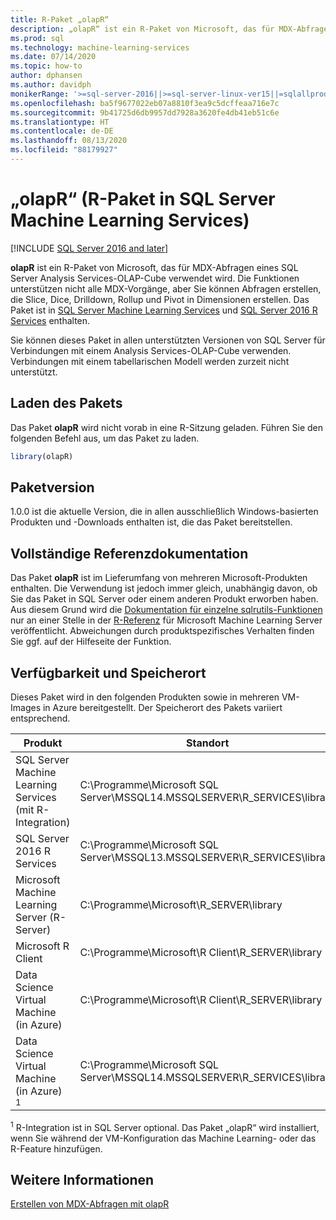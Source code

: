 ```yaml
---
title: R-Paket „olapR“
description: „olapR“ ist ein R-Paket von Microsoft, das für MDX-Abfragen eines SQL Server Analysis Services-OLAP-Cube verwendet wird. Die Funktionen unterstützen nicht alle MDX-Vorgänge, aber Sie können Abfragen erstellen, die Slice, Dice, Drilldown, Rollup und Pivot in Dimensionen erstellen. Das Paket ist in SQL Server Machine Learning Services und SQL Server 2016 R Services enthalten.
ms.prod: sql
ms.technology: machine-learning-services
ms.date: 07/14/2020
ms.topic: how-to
author: dphansen
ms.author: davidph
monikerRange: '>=sql-server-2016||>=sql-server-linux-ver15||=sqlallproducts-allversions'
ms.openlocfilehash: ba5f9677022eb07a8810f3ea9c5dcffeaa716e7c
ms.sourcegitcommit: 9b41725d6db9957dd7928a3620fe4db41eb51c6e
ms.translationtype: HT
ms.contentlocale: de-DE
ms.lasthandoff: 08/13/2020
ms.locfileid: "88179927"
---
```

# <a name="olapr-r-package-in-sql-server-machine-learning-services"></a>„olapR“ (R-Paket in SQL Server Machine Learning Services)
[!INCLUDE [SQL Server 2016 and later](../../includes/applies-to-version/sqlserver2016.md)]

**olapR** ist ein R-Paket von Microsoft, das für MDX-Abfragen eines SQL Server Analysis Services-OLAP-Cube verwendet wird. Die Funktionen unterstützen nicht alle MDX-Vorgänge, aber Sie können Abfragen erstellen, die Slice, Dice, Drilldown, Rollup und Pivot in Dimensionen erstellen. Das Paket ist in [SQL Server Machine Learning Services](../sql-server-machine-learning-services.md) und [SQL Server 2016 R Services](sql-server-r-services.md) enthalten.

Sie können dieses Paket in allen unterstützten Versionen von SQL Server für Verbindungen mit einem Analysis Services-OLAP-Cube verwenden. Verbindungen mit einem tabellarischen Modell werden zurzeit nicht unterstützt.

## <a name="load-package"></a>Laden des Pakets

Das Paket **olapR** wird nicht vorab in eine R-Sitzung geladen. Führen Sie den folgenden Befehl aus, um das Paket zu laden.

```R
library(olapR)
```

## <a name="package-version"></a>Paketversion

1\.0.0 ist die aktuelle Version, die in allen ausschließlich Windows-basierten Produkten und -Downloads enthalten ist, die das Paket bereitstellen.

## <a name="full-reference-documentation"></a>Vollständige Referenzdokumentation

Das Paket **olapR** ist im Lieferumfang von mehreren Microsoft-Produkten enthalten. Die Verwendung ist jedoch immer gleich, unabhängig davon, ob Sie das Paket in SQL Server oder einem anderen Produkt erworben haben. Aus diesem Grund wird die [Dokumentation für einzelne sqlrutils-Funktionen](https://docs.microsoft.com/machine-learning-server/r-reference/olapr/olapr) nur an einer Stelle in der [R-Referenz](https://docs.microsoft.com/machine-learning-server/r-reference/introducing-r-server-r-package-reference) für Microsoft Machine Learning Server veröffentlicht. Abweichungen durch produktspezifisches Verhalten finden Sie ggf. auf der Hilfeseite der Funktion.

## <a name="availability-and-location"></a>Verfügbarkeit und Speicherort

Dieses Paket wird in den folgenden Produkten sowie in mehreren VM-Images in Azure bereitgestellt. Der Speicherort des Pakets variiert entsprechend.

Produkt | Standort |
--------|----------|
SQL Server Machine Learning Services (mit R-Integration) | C:\Programme\Microsoft SQL Server\MSSQL14.MSSQLSERVER\R_SERVICES\library | 
SQL Server 2016 R Services | C:\Programme\Microsoft SQL Server\MSSQL13.MSSQLSERVER\R_SERVICES\library
Microsoft Machine Learning Server (R-Server) | C:\Programme\Microsoft\R_SERVER\library |
Microsoft R Client | C:\Programme\Microsoft\R Client\R_SERVER\library |
Data Science Virtual Machine (in Azure) | C:\Programme\Microsoft\R Client\R_SERVER\library |
Data Science Virtual Machine (in Azure) <sup>1</sup> | C:\Programme\Microsoft SQL Server\MSSQL14.MSSQLSERVER\R_SERVICES\library |

<sup>1</sup> R-Integration ist in SQL Server optional. Das Paket „olapR“ wird installiert, wenn Sie während der VM-Konfiguration das Machine Learning- oder das R-Feature hinzufügen.


## <a name="see-also"></a>Weitere Informationen

[Erstellen von MDX-Abfragen mit olapR](how-to-create-mdx-queries-using-olapr.md)
